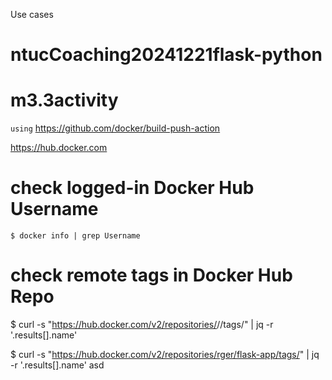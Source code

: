 Use cases
# ntucCoaching20241221flask-python
# m3.3activity

`using`
https://github.com/docker/build-push-action

https://hub.docker.com

# check logged-in Docker Hub Username
```
$ docker info | grep Username
```
# check remote tags in Docker Hub Repo
$ curl -s "https://hub.docker.com/v2/repositories/<your-dockerhub-username>/<repo-name>/tags/" | jq -r '.results[].name'

$ curl -s "https://hub.docker.com/v2/repositories/rger/flask-app/tags/" | jq -r '.results[].name'
asd